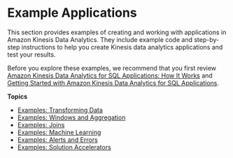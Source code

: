 # Example Applications<a name="examples"></a>

This section provides examples of creating and working with applications in Amazon Kinesis Data Analytics\. They include example code and step\-by\-step instructions to help you create Kinesis data analytics applications and test your results\. 

 Before you explore these examples, we recommend that you first review [Amazon Kinesis Data Analytics for SQL Applications: How It Works](how-it-works.md) and [Getting Started with Amazon Kinesis Data Analytics for SQL Applications](getting-started.md)\.

**Topics**
+ [Examples: Transforming Data](examples-transforming.md)
+ [Examples: Windows and Aggregation](examples-window.md)
+ [Examples: Joins](examples-joins.md)
+ [Examples: Machine Learning](examples-machine.md)
+ [Examples: Alerts and Errors](examples-alerts.md)
+ [Examples: Solution Accelerators](examples_solution.md)
